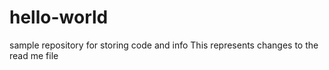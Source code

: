# hello-world
sample repository for storing code and info
This represents changes to the read me file
